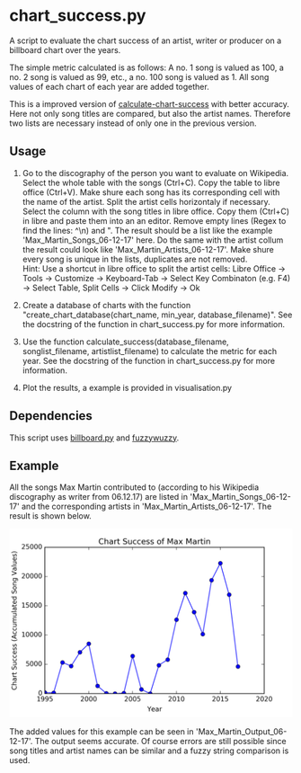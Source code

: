 # chart_success.py
A script to evaluate the chart success of an artist, writer or producer on a billboard chart over the years. 

The simple metric calculated is as follows: A no. 1 song is valued as 100, a no. 2 song is valued as 99, etc., a no. 100 song is valued as 1. All song values of each chart of each year are added together.

This is a improved version of [calculate-chart-success](https://github.com/3ngthrust/calculate-chart-success) with better accuracy. Here not only song titles are compared, but also the artist names. Therefore two lists are necessary instead of only one in the previous version.

Usage
-----
1. Go to the discography of the person you want to evaluate on Wikipedia. Select the whole table with the songs (Ctrl+C). Copy the table to libre office (Ctrl+V). Make shure each song has its corresponding cell with the name of the artist. Split the artist cells horizontaly if necessary. Select the column with the song titles in libre office. Copy them (Ctrl+C) in libre and paste them into an an editor. Remove empty lines (Regex to find the lines: ^\n) and ". The result should be a list like the example 'Max_Martin_Songs_06-12-17' here. Do the same with the artist collum the result could look like 'Max_Martin_Artists_06-12-17'. Make shure every song is unique in the lists, duplicates are not removed.  
Hint: Use a shortcut in libre office to split the artist cells: Libre Office -> Tools -> Customize -> Keyboard-Tab -> Select Key Combinaton (e.g. F4) -> Select Table, Split Cells -> Click Modify -> Ok 

2. Create a database of charts with the function "create_chart_database(chart_name, min_year, database_filename)". See the docstring of the function in chart_success.py for more information.

3. Use the function calculate_success(database_filename, songlist_filename, artistlist_filename) to calculate the metric for each year. See the docstring of the function in chart_success.py for more information.

3. Plot the results, a example is provided in visualisation.py

Dependencies
------------
This script uses [billboard.py](https://github.com/guoguo12/billboard-charts) and [fuzzywuzzy](https://github.com/seatgeek/fuzzywuzzy).

Example
-------
All the songs Max Martin contributed to (according to his Wikipedia discography as writer from 06.12.17) are listed in 'Max_Martin_Songs_06-12-17' and the corresponding artists in 'Max_Martin_Artists_06-12-17'. The result is shown below.

![](https://raw.githubusercontent.com/3ngthrust/calculate-chart-success-2/master/Max_Martin_Chart_Success.png)

The added values for this example can be seen in 'Max_Martin_Output_06-12-17'. The output seems accurate. Of course errors are still possible since song titles and artist names can be similar and a fuzzy string comparison is used.

